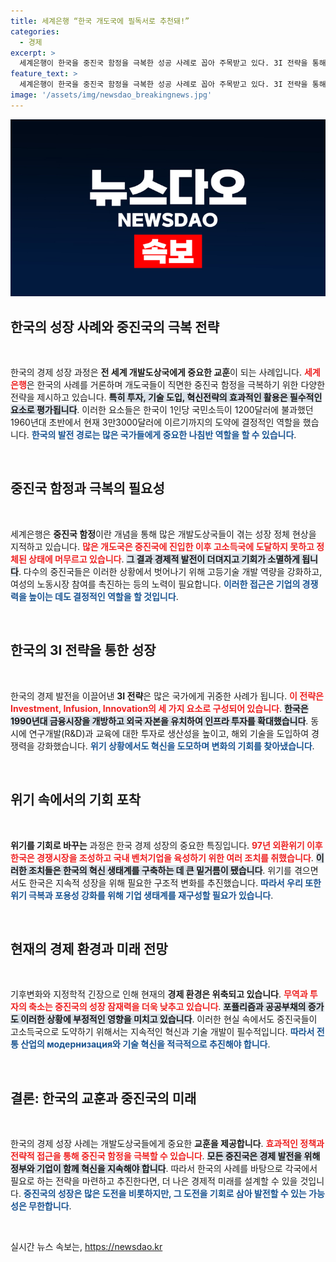 ```yaml
---
title: 세계은행 “한국 개도국에 필독서로 추천돼!”
categories:
  - 경제
excerpt: >
  세계은행이 한국을 중진국 함정을 극복한 성공 사례로 꼽아 주목받고 있다. 3I 전략을 통해 위기를 기회로 바꾼 한국의 유례없는 성장, 그 비밀을 밝혀드립니다!
feature_text: >
  세계은행이 한국을 중진국 함정을 극복한 성공 사례로 꼽아 주목받고 있다. 3I 전략을 통해 위기를 기회로 바꾼 한국의 유례없는 성장, 그 비밀을 밝혀드립니다!
image: '/assets/img/newsdao_breakingnews.jpg'
---
```


<p><img src="/assets/img/newsdao_breakingnews.jpg" alt="ranknews 속보" /></p>

<h2 data-ke-size="size26">한국의 성장 사례와 중진국의 극복 전략</h2>

<p data-ke-size="size16">&nbsp;</p>

<p>한국의 경제 성장 과정은 <strong>전 세계 개발도상국에게 중요한 교훈</strong>이 되는 사례입니다. <b><span style="color: #ee2323;">세계은행</span></b>은 한국의 사례를 거론하며 개도국들이 직면한 중진국 함정을 극복하기 위한 다양한 전략을 제시하고 있습니다. <b><span style="background-color: #21538527;">특히 투자, 기술 도입, 혁신전략의 효과적인 활용은 필수적인 요소로 평가됩니다</span></b>. 이러한 요소들은 한국이 1인당 국민소득이 1200달러에 불과했던 1960년대 초반에서 현재 3만3000달러에 이르기까지의 도약에 결정적인 역할을 했습니다. <b><span style="color: #1a5490;">한국의 발전 경로는 많은 국가들에게 중요한 나침반 역할을 할 수 있습니다</span></b>.</p>

<p data-ke-size="size16">&nbsp;</p>

<h2 data-ke-size="size26">중진국 함정과 극복의 필요성</h2>

<p data-ke-size="size16">&nbsp;</p>

<p>세계은행은 <strong>중진국 함정</strong>이란 개념을 통해 많은 개발도상국들이 겪는 성장 정체 현상을 지적하고 있습니다. <b><span style="color: #ee2323;">많은 개도국은 중진국에 진입한 이후 고소득국에 도달하지 못하고 정체된 상태에 머무르고 있습니다</span></b>. <b><span style="background-color: #21538527;">그 결과 경제적 발전이 더뎌지고 기회가 소멸하게 됩니다</span></b>. 다수의 중진국들은 이러한 상황에서 벗어나기 위해 고등기술 개발 역량을 강화하고, 여성의 노동시장 참여를 촉진하는 등의 노력이 필요합니다. <b><span style="color: #1a5490;">이러한 접근은 기업의 경쟁력을 높이는 데도 결정적인 역할을 할 것입니다</span></b>.</p>

<p data-ke-size="size16">&nbsp;</p>

<h2 data-ke-size="size26">한국의 3I 전략을 통한 성장</h2>

<p data-ke-size="size16">&nbsp;</p>

<p>한국의 경제 발전을 이끌어낸 <strong>3I 전략</strong>은 많은 국가에게 귀중한 사례가 됩니다. <b><span style="color: #ee2323;">이 전략은 Investment, Infusion, Innovation의 세 가지 요소로 구성되어 있습니다</span></b>. <b><span style="background-color: #21538527;">한국은 1990년대 금융시장을 개방하고 외국 자본을 유치하여 인프라 투자를 확대했습니다</span></b>. 동시에 연구개발(R&amp;D)과 교육에 대한 투자로 생산성을 높이고, 해외 기술을 도입하여 경쟁력을 강화했습니다. <b><span style="color: #1a5490;">위기 상황에서도 혁신을 도모하며 변화의 기회를 찾아냈습니다</span></b>.</p>

<p data-ke-size="size16">&nbsp;</p>

<h2 data-ke-size="size26">위기 속에서의 기회 포착</h2>

<p data-ke-size="size16">&nbsp;</p>

<p><strong>위기를 기회로 바꾸는</strong> 과정은 한국 경제 성장의 중요한 특징입니다. <b><span style="color: #ee2323;">97년 외환위기 이후 한국은 경쟁시장을 조성하고 국내 벤처기업을 육성하기 위한 여러 조치를 취했습니다</span></b>. <b><span style="background-color: #21538527;">이러한 조치들은 한국의 혁신 생태계를 구축하는 데 큰 밑거름이 됐습니다</span></b>. 위기를 겪으면서도 한국은 지속적 성장을 위해 필요한 구조적 변화를 추진했습니다. <b><span style="color: #1a5490;">따라서 우리 또한 위기 극복과 포용성 강화를 위해 기업 생태계를 재구성할 필요가 있습니다</span></b>.</p>

<p data-ke-size="size16">&nbsp;</p>

<h2 data-ke-size="size26">현재의 경제 환경과 미래 전망</h2>

<p data-ke-size="size16">&nbsp;</p>

<p>기후변화와 지정학적 긴장으로 인해 현재의 <strong>경제 환경은 위축되고 있습니다</strong>. <b><span style="color: #ee2323;">무역과 투자의 축소는 중진국의 성장 잠재력을 더욱 낮추고 있습니다</span></b>. <b><span style="background-color: #21538527;">포퓰리즘과 공공부채의 증가도 이러한 상황에 부정적인 영향을 미치고 있습니다</span></b>. 이러한 현실 속에서도 중진국들이 고소득국으로 도약하기 위해서는 지속적인 혁신과 기술 개발이 필수적입니다. <b><span style="color: #1a5490;">따라서 전통 산업의 модернизация와 기술 혁신을 적극적으로 추진해야 합니다</span></b>.</p>

<p data-ke-size="size16">&nbsp;</p>

<h2 data-ke-size="size26">결론: 한국의 교훈과 중진국의 미래</h2>

<p data-ke-size="size16">&nbsp;</p>

<p>한국의 경제 성장 사례는 개발도상국들에게 중요한 <strong>교훈을 제공합니다</strong>. <b><span style="color: #ee2323;">효과적인 정책과 전략적 접근을 통해 중진국 함정을 극복할 수 있습니다</span></b>. <b><span style="background-color: #21538527;">모든 중진국은 경제 발전을 위해 정부와 기업이 함께 혁신을 지속해야 합니다</span></b>. 따라서 한국의 사례를 바탕으로 각국에서 필요로 하는 전략을 마련하고 추진한다면, 더 나은 경제적 미래를 설계할 수 있을 것입니다. <b><span style="color: #1a5490;">중진국의 성장은 많은 도전을 비롯하지만, 그 도전을 기회로 삼아 발전할 수 있는 가능성은 무한합니다</span></b>.</p>

<p data-ke-size="size16">&nbsp;</p>
실시간 뉴스 속보는, <a href="https://newsdao.kr" rel="dofollow">https://newsdao.kr</a>


